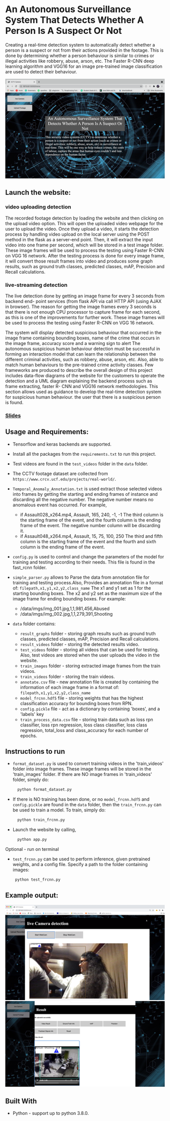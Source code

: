 # An Autonomous Surveillance System That Detects Whether A Person Is A Suspect Or Not

Creating a real-time detection system to automatically detect whether a person is a suspect or not from their actions 
provided in the footage. This is done by determining whether a person behaviour is similar to crimes or illegal 
activities like robbery, abuse, arson, etc. The Faster R-CNN deep learning algorithm and VGG16 for an image pre-trained 
image classification are used to detect their behaviour.

![image](readme_imgs/homepage.png)

## Launch the website:
### video uploading detection
The recorded footage detection by loading the website and then clicking on the upload video option. This will open the 
uploaded video webpage for the user to upload the video. Once they upload a video, it starts the detection process by 
handling video upload on the local server using the POST method in the flask as a server-end point. Then, it will 
extract the input video into one frame per second, which will be stored in a test image folder. These image frames will 
be used to process the testing using Faster R-CNN on VGG 16 network. After the testing process is done for every image 
frame, it will convert those result frames into video and produces some graph results, such as ground truth classes, 
predicted classes, mAP, Precision and Recall calculations.

### live-streaming detection
The live detection done by getting an image frame for every 3 seconds from backend end- point services (from flask 
API via call HTTP API (using AJAX in browser). The reason for getting the image frames every 3 seconds is that there 
is not enough CPU processor to capture frame for each second, as this is one of the improvements for further work. 
These image frames will be used to process the testing using Faster R-CNN on VGG 16 network.

The system will display detected suspicious behaviour that occurred in the image frame containing bounding boxes, name of the crime that occurs in the image frame, accuracy score and a warning sign to alert
The autonomous suspicious human behaviour detection must be successful in forming an interaction model that can learn the relationship between the different criminal activities, such as robbery, abuse, arson, etc. Also, able to match human behaviours to the pre-trained crime activity classes. Few frameworks are produced to describe the overall design of this project includes data-flow diagrams of the website for the customers to operate the detection and a UML diagram explaining the backend process such as frame extracting, faster R- CNN and VGG16 network methodologies. This section allows used as guidance to develop the real-time detection system for suspicious human behaviour.
the user that there is a suspicious person is found.

### [Slides](https://universityofexeteruk-my.sharepoint.com/:p:/g/personal/pt366_exeter_ac_uk/EfJkoxB5-IRIg64ezPumGkMB_ilvVqeJ8CZg_VPhHPpvLQ?email=pt366%40exeter.ac.uk&e=luOddw)

## Usage and Requirements:
* Tensorflow and keras backends are supported.

* Install all the packages from the `requirements.txt` to run this project.

* Test videos are found in the `test_videos` folder in the `data` folder.

* The CCTV footage dataset are collected from `https://www.crcv.ucf.edu/projects/real-world/`.

* `Temporal_Anomaly_Annotation.txt` is used extract those selected videos into frames by getting the starting and ending
  frames of instance and discarding all the negative number. The negative number means no anomalous event has occurred. 
  For example,
    - if Assault028_x264.mp4, Assault, 165, 240, -1, -1 The third column is the starting frame of the event, and the fourth 
  column is the ending frame of the event. The negative number column will be discarding it.
    - if Assault048_x264.mp4, Assault, 15, 75, 100, 250 The third and fifth column is the starting frame of the event and 
  the fourth and sixth column is the ending frame of the event.

* `config.py` is used to control and change the parameters of the model for training and testing according to their
    needs. This file is found in the fast_rcnn folder.

* `simple_parser.py` allows to Parse the data from annotation file for training and testing process.Also,
  Provides an annotation file in a format of:
          `filepath,x1,y1,x2,y2,class_name`
  The x1 and y1 set as 1 for the starting bounding boxes. The x2 and y2 set as the maximum size of the 
  image frame for ending bounding boxes.
    For example:

  - /data/imgs/img_001.jpg,1,1,981,456,Abused
  - /data/imgs/img_002.jpg,1,1,279,391,Shooting

* `data` folder contains:
  - `result_graphs` folder - storing graph results such as ground truth classes, predicted classes, mAP, Precision 
  and Recall calculations. 
  - `result_videos` folder - storing the detected results video.
  - `test_videos` folder - storing all videos that can be used for testing. Also, test videos are stored when the user
     uploads the video in the website.
  - `train_images` folder - storing extracted image frames from the train videos.
  - `train_videos` folder - storing the train videos.
  - `annotate.csv` file - new annotation file is created by containing the information of each image frame in a format of:
                            `filepath,x1,y1,x2,y2,class_name`
  - `model_frcnn.hdf5` file - storing weights that has the highest classification accuracy for bounding boxes from RPN.
  - `config.pickle` file - act as a dictionary by containing 'boxes', and a 'labels' key
  - `train_process_data.csv` file - storing train data such as loss rpn classifier, loss rpn regression, loss class 
  classifier, loss class regression, total_loss and class_accuracy for each number of epochs.

## Instructions to run
  
* `format_dataset.py` is used to convert training videos in the 'train_videos' folder into image frames. These image 
frames will be stored in the 'train_images' folder. If there are NO image frames in 'train_videos' folder, simply do:
    ```bash
      python format_dataset.py
    ```

* If there is NO training has been done, or no `model_frcnn.hdf5` and `config.pickle` are found in the `data` folder,
  then the `train_frcnn.py` can be used to train a model. To train, simply do: 
  ```bash
    python train_frcnn.py
  ```
  
* Launch the website by calling,
    ```bash
      python app.py
    ```
  
Optional - run on terminal    
* `test_frcnn.py` can be used to perform inference, given pretrained weights, and a config file. Specify a path to the folder containing
images:
   ```bash
    python test_frcnn.py
   ```

## Example output:
![image](readme_imgs/liveDetection.png)
![image](readme_imgs/recordedVideo.png)

## Built With
* Python -  support up to python 3.8.0.
